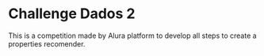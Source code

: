 # Challenge Dados 2

This is a competition made by Alura platform to develop all steps to create a properties recomender.

